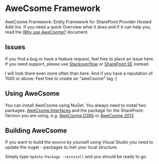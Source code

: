 # AweCsome Framework
AweCsome Framework: Entity Framework for SharePoint Provider Hosted Add-Ins. If you need a quick Overview what it does and if it can help you, read the [Why use AweCsome?](/help/about.md) document.

## Issues
If you find a bug or have a feature request, feel free to place an issue here. If you need support, please use [Stackoverflow](https://stackoverflow.com) or [SharePoint SE](https://sharepoint.stackexchange.com) instead.

I will look there even more often than here. And if you have a reputation of 1500 or above. Feel free to create an "aweCsome" tag :)

## Using AweCsome
You can install AweCsome using NuGet. You always need to install two packages: [AweCsome.Interfaces](https://www.nuget.org/packages/AweCsome.Interfaces) and the package for the SharePoint-Version you are using, e.g. [AweCsome.O365](https://www.nuget.org/packages/AweCsome.O365) or [AweCsome.2013](https://www.nuget.org/packages/AweCsome.2013)

## Building AweCsome
If you want to build the source by yourself using Visual Studio you need to update the nuget - packages to met your local structure.

Simply type `Update-Package -reinstall` and you should be ready to go.
